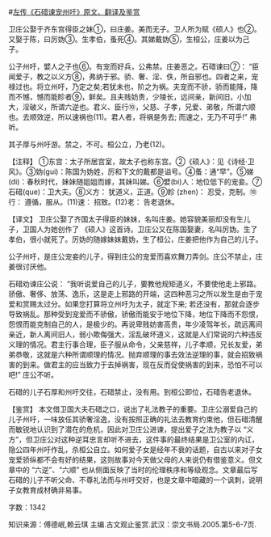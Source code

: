 #[左传《石碏谏宠州吁》原文、翻译及鉴赏](https://www.vrrw.net/wx/13979.html)

卫庄公娶于齐东宫得臣之妹①，曰庄姜。美而无子。卫人所为赋《硕人》也②。又娶于陈，曰厉妫③。生孝伯，蚤死④。其娣戴妫⑤，生桓公，庄姜以为己子。

公子州吁，嬖人之子也⑥。有宠而好兵，公弗禁。庄姜恶之。石碏谏曰⑦： “臣闻爱子，教之以义方⑧，弗纳于邪。骄、奢、淫、佚，所自邪也。四者之来，宠禄过也。将立州吁，乃定之矣;若犹未也，阶之为祸。夫宠而不骄，骄而能降，降而不憾，憾而能眕者⑨，鲜矣。且夫贱妨贵，少陵长，远间亲，新间旧，小加大，淫破义，所谓六逆也。君义、臣行⑩，父慈、子孝，兄爱、弟敬，所谓六顺也。去顺效逆，所以速祸也(11)。君人者，将祸是务去; 而速之，无乃不可乎!” 弗听。

其子厚与州吁游。禁之，不可。桓公立，乃老(12)。



【注释】 ①东宫：太子所居宫室，故太子也称东宫。②《硕人》：见《诗经·卫风》。③妫(gui)：陈国为妫姓，厉和下文的戴都是谥号。④蚤：通“早”。⑤娣(di)：春秋时代，妹妹随姐姐而嫁，其妹叫娣。⑥嬖(bi)人：地位低下的宠妾。⑦石碏(que)：卫大夫。⑧义方： 犹道义，正道。⑨眕 (zhen)： 忍受，克制。⑩行： 遵循，服从。(11)速： 招致。(12)老： 告老退休。

【译文】 卫庄公娶了齐国太子得臣的妹妹，名叫庄姜。她容貌美丽却没有生儿子，卫国人为她创作了 《硕人》这首诗。卫庄公又在陈国娶妻，名叫厉妫。生了孝伯，很小就死了。厉妫的随嫁妹妹戴妫，生了桓公，庄姜把他作为自己的儿子。

公子州吁，是庄公宠妾的儿子，得到庄公的宠爱而喜欢舞刀弄剑。庄公不禁止，庄姜很讨厌他。

石碏劝谏庄公说： “我听说爱自己的儿子，要教他规矩道义，不要使他走上邪路。骄傲、奢侈、放荡、逸乐，这是走上邪路的开端，这四种恶习之所以发生是由于宠爱和赏赐太过分。如果您打算将立州吁为太子，就定下来; 若还没有，那就会逐步导致祸乱。那种受到宠爱而不骄傲，骄傲而能安于地位下降，地位下降而不怨恨，怨恨而能克制自己的人，是极少的。再说卑贱妨害高贵，年少凌驾年长，疏远离间亲近，新人离间旧人，弱小欺侮强大，淫乱破坏道义，这就是人们常说的六种违反义理的情况。君主行事合理，臣子服从命令，父亲慈祥，儿子孝顺，兄长友爱，弟弟恭敬，这就是六种所谓顺理的情况。抛弃顺理的事去效法逆理的事，就会招致祸害的到来。做君主的应当致力于去掉祸害，现在反而促使祸害的到来，恐怕不可以吧!” 庄公不听。

石碏的儿子石厚和州吁交往，石碏禁止，没有用。到桓公即位，石碏告老退休。

【鉴赏】 本文借卫国大夫石碏之口，说出了礼法教子的重要。卫庄公溺爱自己的儿子州吁，一味放任其骄奢淫逸，没有按照正确的礼法去教育约束他，但石碏清醒而敏锐地认识到了潜在的危机，因此对卫庄公进谏，提出爱子之法为教子以 “义方”，但卫庄公对这种逆耳忠言却听不进去，这件事的最终结果是卫公室的内讧，隐公四年州吁作乱，杀桓公自立。如何爱子女是经年不衰的话题，自古以来对子女宠爱骄纵都不会有好的结果，这则故事对今天做父母的人来说仍有借鉴意义。但文章中的 “六逆”、“六顺” 也从侧面反映了当时的伦理秩序和等级观念。文章最后写石碏的儿子不听父命、不尊礼法而与州吁交好，也是文章中暗藏的一个讽刺，说明子女教育成材确非易事。

字数：1342

知识来源：傅德岷,赖云琪 主编.古文观止鉴赏.武汉：崇文书局.2005.第5-6-7页.

